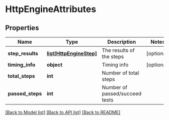 # HttpEngineAttributes

## Properties
Name | Type | Description | Notes
------------ | ------------- | ------------- | -------------
**step_results** | [**list[HttpEngineStep]**](HttpEngineStep.md) | The results of the steps  | [optional] 
**timing_info** | **object** | Timing info | [optional] 
**total_steps** | **int** | Number of total steps | 
**passed_steps** | **int** | Number of passed/succeed tests | 

[[Back to Model list]](../README.md#documentation-for-models) [[Back to API list]](../README.md#documentation-for-api-endpoints) [[Back to README]](../README.md)


